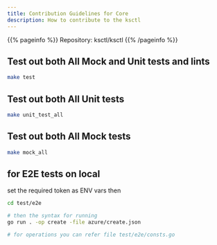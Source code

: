 ```yaml
---
title: Contribution Guidelines for Core
description: How to contribute to the ksctl
---
```


{{% pageinfo %}}
Repository: ksctl/ksctl
{{% /pageinfo %}}


## Test out both All Mock and Unit tests and lints
```bash
make test
```

## Test out both All Unit tests
```bash
make unit_test_all
```

## Test out both All Mock tests
```bash
make mock_all
```

## for E2E tests on local
set the required token as ENV vars
then
```bash
cd test/e2e

# then the syntax for running
go run . -op create -file azure/create.json

# for operations you can refer file test/e2e/consts.go
```
